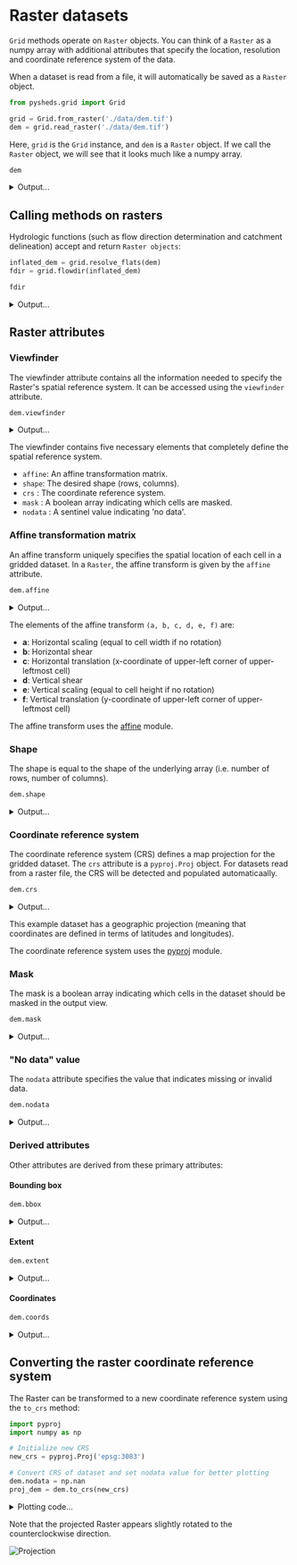 # Raster datasets

`Grid` methods operate on `Raster` objects. You can think of a `Raster` as a numpy array with additional attributes that specify the location, resolution and coordinate reference system of the data.

When a dataset is read from a file, it will automatically be saved as a `Raster` object.

```python
from pysheds.grid import Grid

grid = Grid.from_raster('./data/dem.tif')
dem = grid.read_raster('./data/dem.tif')
```

Here, `grid` is the `Grid` instance, and `dem` is a `Raster` object. If we call the `Raster` object, we will see that it looks much like a numpy array.

```python
dem
```
<details>
<summary>Output...</summary>
<p>

```
Raster([[214, 212, 210, ..., 177, 177, 175],
        [214, 210, 207, ..., 176, 176, 174],
        [211, 209, 204, ..., 174, 174, 174],
        ...,
        [263, 262, 263, ..., 217, 217, 216],
        [266, 265, 265, ..., 217, 217, 217],
        [268, 267, 266, ..., 216, 217, 216]], dtype=int16)
```

</p>
</details>

## Calling methods on rasters

Hydrologic functions (such as flow direction determination and catchment delineation) accept and return `Raster objects`:

```python
inflated_dem = grid.resolve_flats(dem)
fdir = grid.flowdir(inflated_dem)
```

```python
fdir
```

<details>
<summary>Output...</summary>
<p>

```
Raster([[  0,   0,   0, ...,   0,   0,   0],
        [  0,   2,   2, ...,   4,   1,   0],
        [  0,   1,   2, ...,   4,   2,   0],
        ...,
        [  0,  64,  32, ...,   8,   1,   0],
        [  0,  64,  32, ...,  16, 128,   0],
        [  0,   0,   0, ...,   0,   0,   0]])
```

</p>
</details>



## Raster attributes

### Viewfinder

The viewfinder attribute contains all the information needed to specify the Raster's spatial reference system. It can be accessed using the `viewfinder` attribute.

```python
dem.viewfinder
```

<details>
<summary>Output...</summary>
<p>

```
<pysheds.sview.ViewFinder at 0x13222f908>
```

</p>
</details>


The viewfinder contains five necessary elements that completely define the spatial reference system.

  - `affine`: An affine transformation matrix.
  - `shape`: The desired shape (rows, columns).
  - `crs` : The coordinate reference system.
  - `mask` : A boolean array indicating which cells are masked.
  - `nodata` : A sentinel value indicating 'no data'.

### Affine transformation matrix

An affine transform uniquely specifies the spatial location of each cell in a gridded dataset. In a `Raster`, the affine transform is given by the `affine` attribute.

```python
dem.affine
```
<details>
<summary>Output...</summary>
<p>

```
Affine(0.0008333333333333, 0.0, -100.0,
       0.0, -0.0008333333333333, 34.9999999999998)
```

</p>
</details>

The elements of the affine transform `(a, b, c, d, e, f)` are:

- **a**: Horizontal scaling (equal to cell width if no rotation)
- **b**: Horizontal shear
- **c**: Horizontal translation (x-coordinate of upper-left corner of upper-leftmost cell)
- **d**: Vertical shear
- **e**: Vertical scaling (equal to cell height if no rotation)
- **f**: Vertical translation (y-coordinate of upper-left corner of upper-leftmost cell)

The affine transform uses the [affine](https://pypi.org/project/affine/) module.

### Shape

The shape is equal to the shape of the underlying array (i.e. number of rows, number of columns).

```python
dem.shape
```

<details>
<summary>Output...</summary>
<p>

```
(359, 367)
```

</p>
</details>

### Coordinate reference system

The coordinate reference system (CRS) defines a map projection for the gridded
dataset. The `crs` attribute is a `pyproj.Proj` object. For datasets read from a
raster file, the CRS will be detected and populated automaticaally.

```python
dem.crs
```

<details>
<summary>Output...</summary>
<p>

```
Proj('+proj=longlat +datum=WGS84 +no_defs', preserve_units=True)
```

</p>
</details>

This example dataset has a geographic projection (meaning that coordinates are defined in terms of latitudes and longitudes).

The coordinate reference system uses the [pyproj](https://pypi.org/project/pyproj/) module.

### Mask

The mask is a boolean array indicating which cells in the dataset should be masked in the output view.

```python
dem.mask
```

<details>
<summary>Output...</summary>
<p>

```
array([[ True,  True,  True, ...,  True,  True,  True],
       [ True,  True,  True, ...,  True,  True,  True],
       [ True,  True,  True, ...,  True,  True,  True],
       ...,
       [ True,  True,  True, ...,  True,  True,  True],
       [ True,  True,  True, ...,  True,  True,  True],
       [ True,  True,  True, ...,  True,  True,  True]])
```

</p>
</details>

### "No data" value

The `nodata` attribute specifies the value that indicates missing or invalid data.

```python
dem.nodata
```

<details>
<summary>Output...</summary>
<p>

```
-32768
```

</p>
</details>

### Derived attributes

Other attributes are derived from these primary attributes:

#### Bounding box

```python
dem.bbox
```

<details>
<summary>Output...</summary>
<p>

```
(-97.4849999999961, 32.52166666666537, -97.17833333332945, 32.82166666666536)
```

</p>
</details>

#### Extent

```python
dem.extent
```

<details>
<summary>Output...</summary>
<p>

```
(-97.4849999999961, -97.17833333332945, 32.52166666666537, 32.82166666666536)
```

</p>
</details>

#### Coordinates

```python
dem.coords
```

<details>
<summary>Output...</summary>
<p>

```
array([[ 32.82166667, -97.485     ],
       [ 32.82166667, -97.48416667],
       [ 32.82166667, -97.48333333],
       ...,
       [ 32.52333333, -97.18166667],
       [ 32.52333333, -97.18083333],
       [ 32.52333333, -97.18      ]])
```

</p>
</details>

## Converting the raster coordinate reference system

The Raster can be transformed to a new coordinate reference system using the `to_crs` method:

```python
import pyproj
import numpy as np

# Initialize new CRS
new_crs = pyproj.Proj('epsg:3083')

# Convert CRS of dataset and set nodata value for better plotting
dem.nodata = np.nan
proj_dem = dem.to_crs(new_crs)
```

<details>
<summary>Plotting code...</summary>
<p>

```python
import matplotlib.pyplot as plt
import seaborn as sns

fig, ax = plt.subplots(1, 2, figsize=(12,8))
fig.patch.set_alpha(0)
ax[0].imshow(dem, cmap='terrain', zorder=1)
ax[1].imshow(proj_dem, cmap='terrain', zorder=1)
ax[0].set_title('DEM', size=14)
ax[1].set_title('Projected DEM', size=14)
plt.tight_layout()
```

</p>
</details>

Note that the projected Raster appears slightly rotated to the counterclockwise direction.

![Projection](https://s3.us-east-2.amazonaws.com/pysheds/img/rasters_projection.png)

